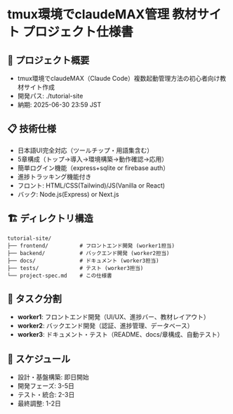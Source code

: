 # tmux環境でclaudeMAX管理 教材サイト プロジェクト仕様書

## 🎯 プロジェクト概要
- tmux環境でclaudeMAX（Claude Code）複数起動管理方法の初心者向け教材サイト作成
- 開発パス: ./tutorial-site
- 納期: 2025-06-30 23:59 JST

## 📋 技術仕様
- 日本語UI完全対応（ツールチップ・用語集含む）
- 5章構成（トップ→導入→環境構築→動作確認→応用）
- 簡単ログイン機能（express+sqlite or firebase auth）
- 進捗トラッキング機能付き
- フロント: HTML/CSS(Tailwind)/JS(Vanilla or React)
- バック: Node.js(Express) or Next.js

## 🏗️ ディレクトリ構造
```
tutorial-site/
├── frontend/          # フロントエンド開発 (worker1担当)
├── backend/           # バックエンド開発 (worker2担当)
├── docs/              # ドキュメント (worker3担当)
├── tests/             # テスト (worker3担当)
└── project-spec.md    # この仕様書
```

## 🎪 タスク分割
- **worker1**: フロントエンド開発（UI/UX、進捗バー、教材レイアウト）
- **worker2**: バックエンド開発（認証、進捗管理、データベース）
- **worker3**: ドキュメント・テスト（README、docs/章構成、自動テスト）

## 📅 スケジュール
- 設計・基盤構築: 即日開始
- 開発フェーズ: 3-5日
- テスト・統合: 2-3日
- 最終調整: 1-2日